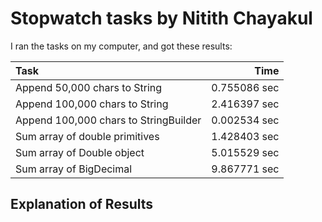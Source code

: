 # Stopwatch tasks by Nitith Chayakul
I ran the tasks on my computer, and got
these results:

|Task                                                    |         Time|
|:-------------------------------------------------------|------------:|
|Append 50,000 chars to String                           | 0.755086 sec|
|Append 100,000 chars to String                          | 2.416397 sec|
|Append 100,000 chars to StringBuilder                   | 0.002534 sec|
|Sum array of double primitives                          | 1.428403 sec|
|Sum array of Double object                              | 5.015529 sec|
|Sum array of BigDecimal                                 | 9.867771 sec|

## Explanation of Results

